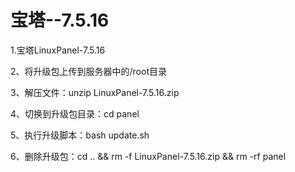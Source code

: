 # 宝塔--7.5.16

1.宝塔LinuxPanel-7.5.16

2、将升级包上传到服务器中的/root目录

3、解压文件：unzip LinuxPanel-7.5.16.zip

4、切换到升级包目录：cd panel

5、执行升级脚本：bash update.sh

6、删除升级包：cd .. && rm -f LinuxPanel-7.5.16.zip && rm -rf panel

